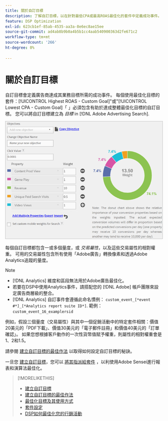 ```yaml
---
title: 關於自訂目標
description: 了解自訂目標，以在針對最低CPA或最高ROAS最佳化的套件中定義成功事件。
feature: DSP Optimization
exl-id: 623cb1ef-85ab-4535-aa3a-8e6ec8ae15ee
source-git-commit: ad4ab8b9b0a4b5b1cc4aab540900363d2fe671c2
workflow-type: tm+mt
source-wordcount: '266'
ht-degree: 0%

---
```


# 關於自訂目標

自訂目標會定義廣告商達成其業務目標所需的成功事件。 每個使用最佳化目標的套件：[!UICONTROL Highest ROAS - Custom Goal]&quot;或&quot;[!UICONTROL Lowest CPA - Custom Goal]「 」必須包含有助於達成整體最佳化目標的自訂目標。 您可以將自訂目標建立為 *目標* in [!DNL Adobe Advertising Search].

![自訂目標](/help/dsp/assets/objective-goals.png)

每個自訂目標都包含一或多個量度，或 *交易屬性*，以及這些交易屬性的相對權重。 可用的交易屬性包含所有使用「Adobe廣告」轉換像素和透過Adobe Analytics追蹤的量度。

>[!NOTE]
>
>* [!DNL Analytics] 維度和區段無法用於Adobe廣告最佳化。
>* 若要在DSP中使用Analytics事件，請搭配您的 [!DNL Adobe] 帳戶團隊來設定廣告商層級的整合。
>* [!DNL Analytics] 自訂事件會遵循此命名慣例： `custom_event_[*event #*]_[*Analytics report suite ID*]`. 範例： `custom_event_16_examplersid`


例如，假設三個量度（交易屬性）與其中一個促銷活動中的特定套件相關：價值20美元的「PDF下載」、價值30美元的「電子郵件註冊」和價值40美元的「訂單確認」。 如果您想根據客戶動作的一次性貨幣值賦予權重，則屬性的相對權重會是1、2和1.5。

請參閱 [建立自訂目標的最佳作法](custom-goal-best-practices.md) 以取得如何設定自訂目標的秘訣。

一旦您 [建立自訂目標](custom-goal-create.md)，您可以 [將其指派給套件](/help/dsp/campaign-management/packages/package-settings.md) ，以利使用Adobe Sensei進行報表和演算法最佳化。

>[!MORELIKETHIS]
>
>* [建立自訂目標](custom-goal-create.md)
>* [建立自訂目標的最佳作法](custom-goal-best-practices.md)
>* [最佳化目標及其使用方式](optimization-goals.md)
>* [套件設定](/help/dsp/campaign-management/packages/package-settings.md)
> * [DSP如何最佳化您的行銷活動](optimization-how-dsp-optimizes-campaigns.md)

